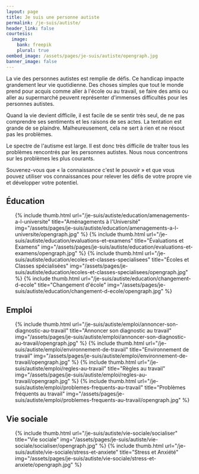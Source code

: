 ```yaml
---
layout: page
title: Je suis une personne autiste
permalink: /je-suis/autiste/
header_link: false
courtesis:
  image:
    bank: freepik
    plural: true
oembed_image: /assets/pages/je-suis/autiste/opengraph.jpg
banner_image: false
---
```



La vie des personnes autistes est remplie de défis.
Ce handicap impacte grandement leur vie quotidienne.
Des choses simples que tout le monde prend pour acquis comme
aller à l'école ou au travail, se faire des amis ou aller au supermarché
peuvent représenter d'immenses difficultés pour les personnes autistes.


Quand la vie devient difficile,
il est facile de se sentir très seul, de ne pas comprendre ses sentiments et les raisons de ses actes.
La tentation est grande de se plaindre.
Malheureusement, cela ne sert à rien et ne résout pas les problèmes.


Le spectre de l'autisme est large. Il est donc très difficile de traîter tous les 
problèmes rencontrés par les personnes autistes.
Nous nous concentrons sur les problèmes les plus courants.


Souvenez-vous que «&nbsp;la connaissance c'est le pouvoir&nbsp;» et que vous pouvez utiliser vos connaissances pour relever les défis de votre propre vie et développer votre potentiel.



<!--
<ul class="thumb">
 {% include thumb.html url="/je-suis-une-personne-autiste/stress-et-anxiete" title="Stress & anxiété" img="/assets/undefined_.png" %} 
 {% include thumb.html url="/je-suis-une-personne-autiste/vie-sociale" title="Vie sociale" img="/assets/pages/personal/vie-sociale/ID-100456462.jpg" %} 
</ul>

-->

## Éducation

<ul class="thumb">
 {% include thumb.html url="/je-suis/autiste/education/amenagements-a-l-universite" title="Aménagements à l'Université" img="/assets/pages/je-suis/autiste/education/amenagements-a-l-universite/opengraph.jpg" %} 
 {% include thumb.html url="/je-suis/autiste/education/evaluations-et-examens" title="Évaluations et Examens" img="/assets/pages/je-suis/autiste/education/evaluations-et-examens/opengraph.jpg" %} 
 {% include thumb.html url="/je-suis/autiste/education/ecoles-et-classes-specialisees" title="Écoles et Classes spécialisées" img="/assets/pages/je-suis/autiste/education/ecoles-et-classes-specialisees/opengraph.jpg" %} 
 {% include thumb.html url="/je-suis/autiste/education/changement-d-ecole" title="Changement d'école" img="/assets/pages/je-suis/autiste/education/changement-d-ecole/opengraph.jpg" %} 
</ul>

## Emploi

<ul class="thumb">
 {% include thumb.html url="/je-suis/autiste/emploi/annoncer-son-diagnostic-au-travail" title="Annoncer son diagnostic au travail" img="/assets/pages/je-suis/autiste/emploi/annoncer-son-diagnostic-au-travail/opengraph.jpg" %} 
 {% include thumb.html url="/je-suis/autiste/emploi/environnement-de-travail" title="Environnement de travail" img="/assets/pages/je-suis/autiste/emploi/environnement-de-travail/opengraph.jpg" %} 
 {% include thumb.html url="/je-suis/autiste/emploi/regles-au-travail" title="Règles au travail" img="/assets/pages/je-suis/autiste/emploi/regles-au-travail/opengraph.jpg" %} 
 {% include thumb.html url="/je-suis/autiste/emploi/problemes-frequents-au-travail" title="Problèmes fréquents au travail" img="/assets/pages/je-suis/autiste/emploi/problemes-frequents-au-travail/opengraph.jpg" %} 
</ul>

## Vie sociale

<ul class="thumb">
 {% include thumb.html url="/je-suis/autiste/vie-sociale/socialiser" title="Vie sociale" img="/assets/pages/je-suis/autiste/vie-sociale/socialiser/opengraph.jpg" %}
 {% include thumb.html url="/je-suis/autiste/vie-sociale/stress-et-anxiete" title="Stress et Anxiété" img="/assets/pages/je-suis/autiste/vie-sociale/stress-et-anxiete/opengraph.jpg" %}
</ul>
